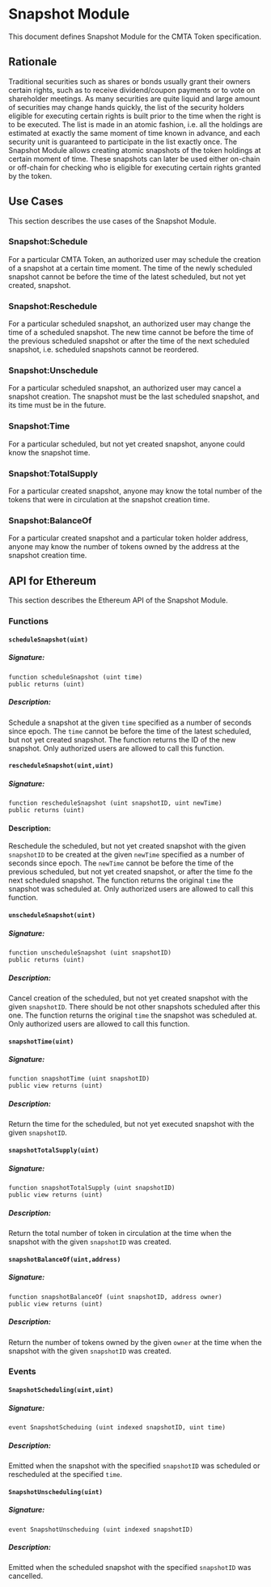# Snapshot Module

This document defines Snapshot Module for the CMTA Token specification.

## Rationale

Traditional securities such as shares or bonds usually grant their owners certain rights, such as to receive dividend/coupon payments or to vote on shareholder meetings.
As many securities are quite liquid and large amount of securities may change hands quickly, the list of the security holders eligible for executing certain rights is built prior to the time when the right is to be executed.
The list is made in an atomic fashion, i.e. all the holdings are estimated at exactly the same moment of time known in advance, and each security unit is guaranteed to participate in the list exactly once.
The Snapshot Module allows creating atomic snapshots of the token holdings at certain moment of time.
These snapshots can later be used either on-chain or off-chain for checking who is eligible for executing certain rights granted by the token.

## Use Cases

This section describes the use cases of the Snapshot Module.

### Snapshot:Schedule

For a particular CMTA Token, an authorized user may schedule the creation of a snapshot at a certain time moment.  The time of the newly scheduled snapshot cannot be before the time of the latest scheduled, but not yet created, snapshot.

### Snapshot:Reschedule

For a particular scheduled snapshot, an authorized user may change the time of a scheduled snapshot.  The new time cannot be before the time of the previous scheduled snapshot or after the time of the next scheduled snapshot, i.e. scheduled snapshots cannot be reordered.

### Snapshot:Unschedule

For a particular scheduled snapshot, an authorized user may cancel a snapshot creation.  The snapshot must be the last scheduled snapshot, and its time must be in the future.

### Snapshot:Time

For a particular scheduled, but not yet created snapshot, anyone could know the snapshot time.

### Snapshot:TotalSupply

For a particular created snapshot, anyone may know the total number of the tokens that were in circulation at the snapshot creation time.

### Snapshot:BalanceOf

For a particular created snapshot and a particular token holder address, anyone may know the number of tokens owned by the address at the snapshot creation time.

## API for Ethereum

This section describes the Ethereum API of the Snapshot Module.

### Functions

#### `scheduleSnapshot(uint)`

##### Signature:

    function scheduleSnapshot (uint time)
    public returns (uint)

##### Description:

Schedule a snapshot at the given `time` specified as a number of seconds since epoch.
The `time` cannot be before the time of the latest scheduled, but not yet created snapshot.
The function returns the ID of the new snapshot.
Only authorized users are allowed to call this function.

#### `rescheduleSnapshot(uint,uint)`

##### Signature:

    function rescheduleSnapshot (uint snapshotID, uint newTime)
    public returns (uint)

#### Description:

Reschedule the scheduled, but not yet created snapshot with the given `snapshotID` to be created at the given `newTime` specified as a number of seconds since epoch.
The `newTime` cannot be before the time of the previous scheduled, but not yet created snapshot, or after the time fo the next scheduled snapshot.
The function returns the original `time` the snapshot was scheduled at.
Only authorized users are allowed to call this function.

#### `unscheduleSnapshot(uint)`

##### Signature:

    function unscheduleSnapshot (uint snapshotID)
    public returns (uint)

##### Description:

Cancel creation of the scheduled, but not yet created snapshot with the given `snapshotID`.
There should be not other snapshots scheduled after this one.
The function returns the original `time` the snapshot was scheduled at.
Only authorized users are allowed to call this function.

#### `snapshotTime(uint)`

##### Signature:

    function snapshotTime (uint snapshotID)
    public view returns (uint)

##### Description:

Return the time for the scheduled, but not yet executed snapshot with the given `snapshotID`.

#### `snapshotTotalSupply(uint)`

##### Signature:

    function snapshotTotalSupply (uint snapshotID)
    public view returns (uint)

##### Description:

Return the total number of token in circulation at the time when the snapshot with the given `snapshotID` was created.

#### `snapshotBalanceOf(uint,address)`

##### Signature:

    function snapshotBalanceOf (uint snapshotID, address owner)
    public view returns (uint)

##### Description:

Return the number of tokens owned by the given `owner` at the time when the snapshot with the given `snapshotID` was created.

### Events

#### `SnapshotScheduling(uint,uint)`

##### Signature:

    event SnapshotScheduing (uint indexed snapshotID, uint time)

##### Description:

Emitted when the snapshot with the specified `snapshotID` was scheduled or rescheduled at the specified `time`.

#### `SnapshotUnscheduling(uint)`

##### Signature:

    event SnapshotUnscheduing (uint indexed snapshotID)

##### Description:

Emitted when the scheduled snapshot with the specified `snapshotID` was cancelled.
